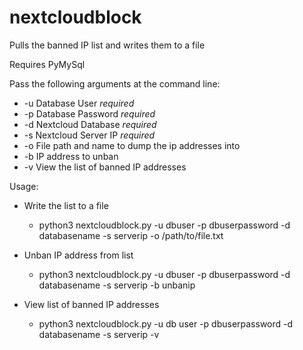 # nextcloudblock

Pulls the banned IP list and writes them to a file


Requires PyMySql


Pass the following arguments at the command line:

* -u Database User *required*
* -p Database Password *required*
* -d Nextcloud Database *required*
* -s Nextcloud Server IP *required*
* -o File path and name to dump the ip addresses into
* -b IP address to unban
* -v View the list of banned IP addresses

Usage:  

* Write the list to a file
  * python3 nextcloudblock.py -u dbuser -p dbuserpassword -d databasename -s serverip -o /path/to/file.txt

* Unban IP address from list
  * python3 nextcloudblock.py -u dbuser -p dbuserpassword -d databasename -s serverip -b unbanip

* View list of banned IP addresses
  * python3 nextcloudblock.py -u db user -p dbuserpassword -d databasename -s serverip -v

